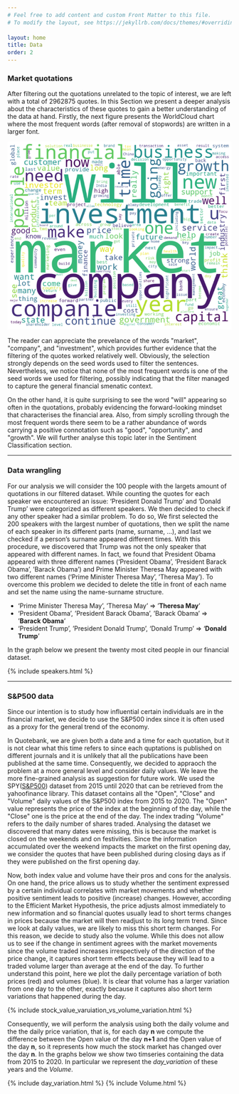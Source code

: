 ```yaml
---
# Feel free to add content and custom Front Matter to this file.
# To modify the layout, see https://jekyllrb.com/docs/themes/#overriding-theme-defaults

layout: home
title: Data
order: 2
---
```

### Market quotations
After filtering out the quotations unrelated to the topic of interest, we are left with a total of 2962875 quotes. In this Section we present a deeper analysis about the characteristics of these quotes to gain a better understanding of the data at hand. Firstly, the next figure presents the WorldCloud chart where the most frequent words (after removal of stopwords) are written in a larger font. 

![WordCloud chart of word frequency](./images/WordCloud.png "WordCloud chart")

The reader can appreciate the prevelance of the words "market", "company", and "investment", which provides further evidence that the filtering of the quotes worked relatively well. Obviously, the selection strongly depends on the seed words used to filter the sentences. Nevertheless, we notice that none of the most frequent words is one of the seed words we used for filtering, possibly indicating that the filter managed to capture the general financial smenatic context. 

On the other hand, it is quite surprising to see the word "will" appearing so often in the quotations, probably evidencing the forward-looking mindset that characterises the financial area. Also, from simply scrolling through the most frequent words there seem to be a rather abundance of words carrying a positive connotation such as "good", "opportunity", and "growth". We will further analyse this topic later in the Sentiment Classification section. 

---

### Data wrangling
For our analysis we will consider the 100 people with the largets amount of quotations in our filtered dataset. While counting the quotes for each speaker we encountered an issue: ‘President Donald Trump’ and ‘Donald Trump’ were categorized as different speakers. We then decided to check if any other speaker had a similar problem. To do so, We first selected the 200 speakers with the largest number of quotations, then we split the name of each speaker in its different parts (name, surname, …), and last we checked if a person’s surname appeared different times. With this procedure, we discovered that Trump was not the only speaker that appeared with different names. In fact, we found that President Obama appeared with three different names (‘President Obama’, ’President Barack Obama’, ’Barack Obama’) and Prime Minister Theresa May appeared with two different names (‘Prime Minister Theresa May’, ’Theresa May’). To overcome this problem we decided to delete the title in front of each name and set the name using the name-surname structure.
-	‘Prime Minister Theresa May’, ’Theresa May’ =>  ’__Theresa May__’
-	‘President Obama’, ’President Barack Obama’, ’Barack Obama’ =>  ’__Barack Obama__’
-	‘President Trump’, ’President Donald Trump’, ‘Donald Trump’ =>  ‘__Donald Trump__’

In the graph below we present the twenty most cited people in our financial dataset.

{% include speakers.html %}

---


### S&P500 data
Since our intention is to study how influential certain individuals are in the financial market, we decide to use the S&P500 index since it is often used as a proxy for the general trend of the economy.

In Quotebank, we are given both a date and a time for each quotation, but it is not clear what this time refers to since each quptations is published on different journals and it is unlikely that all the publications have been published at the same time. Consequently, we decided to appraoch the problem at a more general level and consider daily values. We leave the more fine-grained analysis as suggestion for future work. We used the SPY([S&P500](https://en.wikipedia.org/wiki/S%26P_500)) dataset from 2015 until 2020 that can be retrieved from the yahoofinance library. This dataset contains all the "Open", "Close" and "Volume" daily values of the S&P500 index from 2015 to 2020. The "Open" value represents the price of the index at the beginning of the day, while the "Close" one is the price at the end of the day. The index trading "Volume" refers to the daily number of shares traded. Analysing the dataset we discovered that many dates were missing, this is because the market is closed on the weekends and on festivities. Since the information accumulated over the weekend impacts the market on the first opening day, we consider the quotes that have been published during closing days as if they were published on the first opening day.

Now, both index value and volume have their pros and cons for the analysis. On one hand, the price allows us to study whether the sentiment expressed by a certain individual correlates with market movements and whether positive sentiment leads to positive (increase) changes. However, according to the Efficient Market Hypothesis, the price adjusts almost immediately to new information and so financial quotes usually lead to short terms changes in prices because the market will then readjust to its long term trend. Since we look at daily values, we are likely to miss this short term changes. For this reason, we decide to study also the volume. While this does not allow us to see if the change in sentiment agrees with the market movements since the volume traded increases irrespectively of the direction of the price change, it captures short term effects because they will lead to a traded volume larger than average at the end of the day. To further understand this point, here we plot the daily percentage variation of both prices (red) and volumes (blue). It is clear that volume has a larger variation from one day to the other, exactly because it captures also short term variations that happened during the day.

{% include stock_value_varuiation_vs_volume_variation.html %}

Consequently, we will perform the analysis using both the daily volume and the the daily price variation, that is, for each day __n__ we compute the difference between the Open value of the day __n+1__ and the Open value of the day __n__, so it represents how much the stock market has changed over the day __n__. In the graphs below we show two timseries containing the data from 2015 to 2020. In particular we represent the _day_variation_ of these years and the _Volume_.

{% include day_variation.html %}
{% include Volume.html %}

